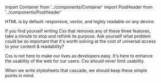 import Container from '../components/Container'
import PostHeader from '../components/PostHeader'

<Container>
  <PostHeader 
    title="What is Css for"
    published="11-04-2013"
  />

HTML is by default: responsive, vector, and highly readable on any device.

If you find yourself writing Css that removes any of these three
features, take a minute to stop and rethink its purpose.  Ask yourself what
problem could be so important that it's worth solving at the cost of
universal access to your content &amp; readability?

Css is not here to make our lives as developers easy. It's here to enhance
the usability of the web for our users. *Css should never* limit usability.

When we write stylesheets that cascade, we should keep these simple points in
mind.

</Container>
